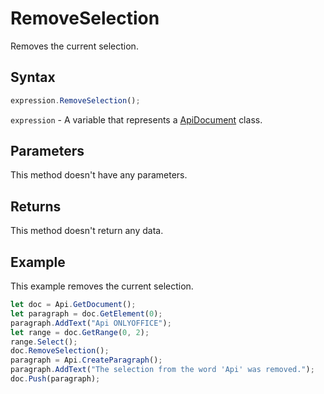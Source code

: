 # RemoveSelection

Removes the current selection.

## Syntax

```javascript
expression.RemoveSelection();
```

`expression` - A variable that represents a [ApiDocument](../ApiDocument.md) class.

## Parameters

This method doesn't have any parameters.

## Returns

This method doesn't return any data.

## Example

This example removes the current selection.

```javascript editor-docx
let doc = Api.GetDocument();
let paragraph = doc.GetElement(0);
paragraph.AddText("Api ONLYOFFICE");
let range = doc.GetRange(0, 2);
range.Select();
doc.RemoveSelection();
paragraph = Api.CreateParagraph();
paragraph.AddText("The selection from the word 'Api' was removed.");
doc.Push(paragraph);
```
